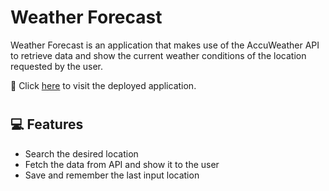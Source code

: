 # Weather Forecast


Weather Forecast is an application that makes use of the AccuWeather API to retrieve data and show the current weather conditions of the location requested by the user.

📌 Click [here](https://weather-forecast0.netlify.app/) to visit the deployed application.

#

## 💻 Features

- Search the desired location
- Fetch the data from API and show it to the user
- Save and remember the last input location